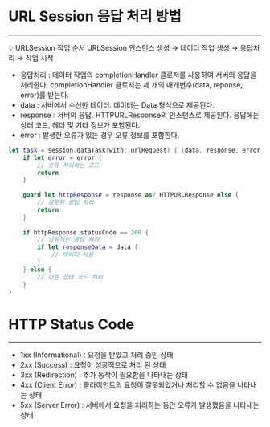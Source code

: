 # URL Session 응답 처리 방법

---

<aside>
💡 URLSession 작업 순서 URLSession 인스턴스 생성 → 데이터 작업 생성 → 응답처리 → 작업 시작

</aside>

- 응답처리 : 데이터 작업의 completionHandler 클로저를 사용하여 서버의 응답을 처리한다. completionHandler 클로저는 세 개의 매개변수(data, reponse, error)를 받는다.
- data : 서버에서 수신한 데이터. 데이터는 Data 형식으로 제공된다.
- response : 서버의 응답. HTTPURLResponse의 인스턴스로 제공된다. 응답에는 상태 코드, 헤더 및 기타 정보가 포함된다.
- error : 발생한 오류가 있는 경우 오류 정보를 포함한다.

```swift
let task = session.dataTask(with: urlRequest) { (data, response, error) in
    if let error = error {
        // 오류 처리하는 코드
        return
    }
    
    guard let httpResponse = response as? HTTPURLResponse else {
        // 잘못된 응답 처리
        return
    }
    
    if httpResponse.statusCode == 200 {
        // 성공적인 응답 처리
        if let responseData = data {
            // 데이터 사용
        }
    } else {
        // 다른 상태 코드 처리
    }
}
```

# HTTP Status Code

---

- 1xx (Informational) : 요청을 받았고 처리 중인 상태
- 2xx (Success) : 요청이 성공적으로 처리 된 상태
- 3xx (Redirection) : 추가 동작이 필요함을 나타내는 상태
- 4xx (Client Error) : 클라이언트의 요청이 잘못되었거나 처리할 수 없음을 나타내는 상태
- 5xx (Server Error) : 서버에서 요청을 처리하는 동안 오류가 발생했음을 나타내는 상태